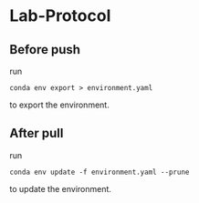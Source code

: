 # Lab-Protocol

## Before push
run   
```
conda env export > environment.yaml
```   
to export the environment.

## After pull
run  
```
conda env update -f environment.yaml --prune
```
to update the environment.
